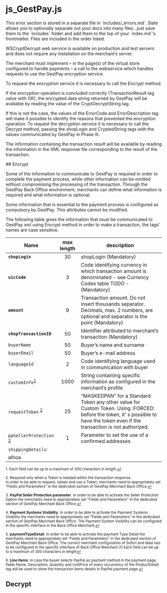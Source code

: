 # js_GestPay.js

<aside class="notice">This error section is stored in a separate file in `includes/_errors.md`. Slate allows you to optionally separate out your docs into many files...just save them to the `includes` folder and add them to the top of your `index.md`'s frontmatter. Files are included in the order listed.</aside>

WSCryptDecrypt web service is available on production and test servers and does not require any installation on the merchant’s server.

The merchant must implement – in the page(s) of the virtual store configured to handle payments – a call to the webservice which handles requests to use the GestPay encryption service.

To request the encryption service it is necessary to call the Encrypt method.

If the encryption operation is concluded correctly (TransactionResult tag value with OK), the encrypted data string returned by GestPay will be available by reading the value of the CryptDecryptString tag.

If this is not the case, the values of the ErrorCode and ErrorDescription tag will make it possible to identify the reasons that prevented the encryption operation. To request the decryption service it is necessary to call the Decrypt method, passing the shopLogin and CryptedString tags with the values communicated by GestPay in Phase III.

The information containing the transaction result will be available by reading the information in the XML response file corresponding to the result of the transaction.

## Encrypt

Some of the information to communicate to GestPay is required in order to complete the payment process, while other information can be omitted without compromising the processing of the transaction. Through the GestPay Back Office environment, merchants can define what information is required and what information is optional.

Some information that is essential to the payment process is configured as compulsory by GestPay. This attributes cannot be modified.

The following table gives the information that must be communicated to GestPay xml using Encrypt method in order to make a transaction, the tags' names are case sensitive.

| Name | max length | description |
| ---- | :--------: | ----------- |
| **`shopLogin`** | 30 | shopLogin (Mandatory) |
| **`uicCode`** | 3 | Code identifying currency in which transaction amount is denominated - see Currency Codes table TODO - (Mandatory) |
| **`amount`** | 9 | Transaction amount. Do not insert thousands separator. Decimals, max. 2 numbers, are optional and separator is the point (Mandatory) |
| **`shopTransactionID`** | 50 | Identifier attributed to merchant’s transaction (Mandatory) |
| `buyerName` | 50 | Buyer’s name and surname |
| `buyerEmail` | 50 | Buyer’s e-mail address |
| `languageId` | 2 | Code identifying language used in communication with buyer |
| `customInfo`<sup><a href="#fn1" id="ref1">1</a></sup> | 1000 | String containing specific information as configured in the merchant’s profile |
| `requestToken` <sup><a href="#fn2" id="ref2">2</a></sup> | 25 | “MASKEDPAN” for a Standard Token any other value for Custom Token. Using :FORCED: before the token, it' s possible to have the token even if the transaction is not authorized. |
| `ppSellerProtection` <sup><a href="#fn3" id="ref3">2</a></sup> | 1 | Parameter to set the use of a confirmed addresses |
| `shippingDetails`: | | | 
|alhoa  | | |

<sup id="fn1">1. Each field can be up to a maximum of 300 characters in length.<a href="#ref1" title="Jump back to footnote 1 in the text.">↩</a></sup>

<sup id="fn2">2. Required only when a Token is needed within the transaction response. <br> In order to be able to request, obtain and use a Token, merchants need to appropriately set “Fields and Parameters” in the dedicated section of GestPay Merchant Back Office.<a href="#ref2" title="Jump back to footnote 2 in the text.">↩</a></sup>

<sup id="fn3">3. **PayPal Seller Protection parameter**. In order to be able to activate the Seller Protection Option the merchants need to appropriately set "Fields and Parameters" in the dedicated section of GestPay Merchant Back Office.<a href="#ref3" title="Jump back to footnote 3 in the text.">↩</a></sup>

<sup id="fn4">4. **Payment Systems Visibility**. In order to be able to activate the Payment Systems Visibility the merchants need to appropriately set “Fields and Parameters” in the dedicated section of GestPay Merchant Back Office. The Payment System Visibility can be configured in the specific interface in the Back Office Merchant.<a href="#ref4" title="Jump back to footnote 4 in the text.">↩</a></sup>

<sup id="fn5">5. **paymentTypeDetail**. In order to be able to activate the payment Type Detail the merchants need to appropriately set “Fields and Parameters” in the dedicated section of GestPay Merchant Back Office. The correct merchant configuration of Sofort and Ideal has to be configured in the specific interface of Back Office Merchant.(1) Each field can be up to a maximum of 300 characters in length<a href="#ref5" title="Jump back to footnote 5 in the text.">↩</a></sup>

<sup id="fn6">6. **Line Items**: in case the buyer selects PayPal as payment method in the payment page, fields Name, Description, Quantity and UnitPrice of every occurrency of the ProductDetail tag will be used to show the transaction items details in PayPal payment page.<a href="#ref6" title="Jump back to footnote 6 in the text.">↩</a></sup>

## Decrypt